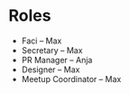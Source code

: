 # Roles

* Faci – Max
* Secretary – Max
* PR Manager – Anja
* Designer – Max
* Meetup Coordinator – Max

